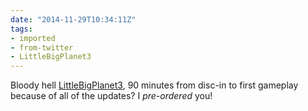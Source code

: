 ```yaml
---
date: "2014-11-29T10:34:11Z"
tags:
- imported
- from-twitter
- LittleBigPlanet3
---
```

Bloody hell [LittleBigPlanet3](/tags/LittleBigPlanet3), 90 minutes from disc-in to first gameplay because of all of the updates? I *pre-ordered* you\!
